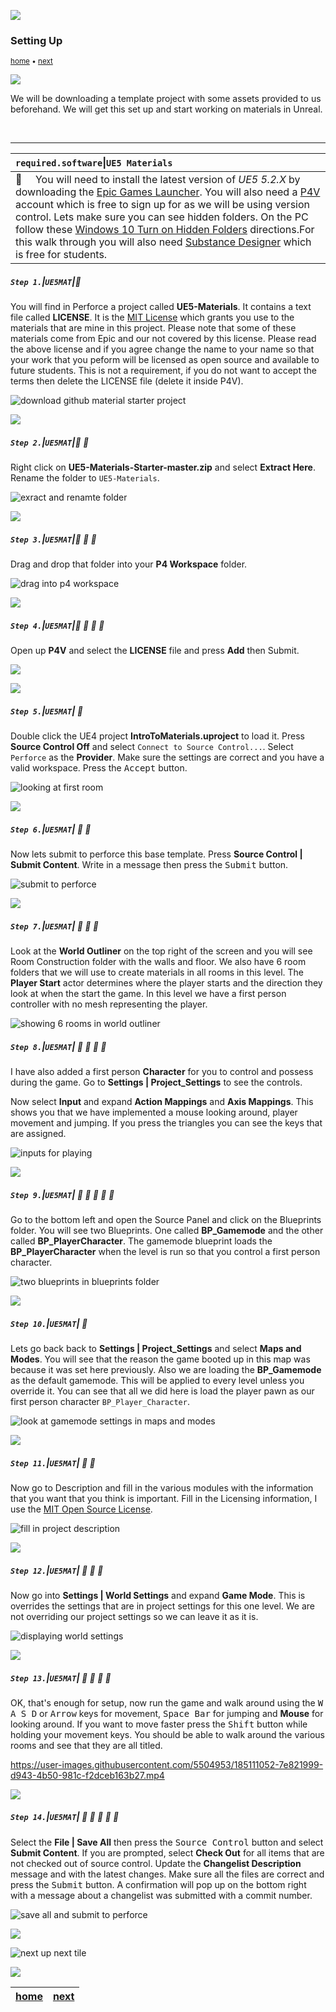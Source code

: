 ![](../images/line3.png)

### Setting Up

<sub>[home](../README.md#user-content-ue5-intro-to-materials) • [next](../basic/README.md#user-content-basic-material)</sub>

![](../images/line3.png)

We will be downloading a template project with some assets provided to us beforehand.  We will get this set up and start working on materials in Unreal.

<br>

---
| `required.software`\|`UE5 Materials`| 
| :--- |
| :floppy_disk: &nbsp; &nbsp; You will need to install the latest version of _UE5 5.2.X_ by downloading the [Epic Games Launcher](https://www.epicgames.com/store/en-US/download). You will also need a [P4V](https://www.perforce.com/downloads/helix-visual-client-p4v) account which is free to sign up for as we will be using version control. Lets make sure you can see hidden folders. On the PC follow these [Windows 10 Turn on Hidden Folders](https://support.microsoft.com/en-us/help/4028316/windows-view-hidden-files-and-folders-in-windows-10) directions.For this walk through you will also need [Substance Designer](https://store.substance3d.com/students-teachers) which is free for students. |

##### `Step 1.`\|`UE5MAT`|:small_blue_diamond:

You will find in Perforce a project called **UE5-Materials**. It contains a text file called **LICENSE**. It is the [MIT License](https://opensource.org/license/mit/) which grants you use to the materials that are mine in this project. Please note that some of these materials come from Epic and our not covered by this license.  Please read the above license and if you agree change the name to your name so that your work that you peform will be licensed as open source and available to future students.  This is not a requirement, if you do not want to accept the terms then delete the LICENSE file (delete it inside P4V).

![download github material starter project](images/downloadZip.png)

![](../images/line2.png)

##### `Step 2.`\|`UE5MAT`|:small_blue_diamond: :small_blue_diamond: 

Right click on **UE5-Materials-Starter-master.zip** and select **Extract Here**.  Rename the folder to `UE5-Materials`.

![exract and renamte folder](images/extractFolder.png)

![](../images/line2.png)

##### `Step 3.`\|`UE5MAT`|:small_blue_diamond: :small_blue_diamond: :small_blue_diamond:

Drag and drop that folder into your **P4 Workspace** folder.

![drag into p4 workspace](images/p4Project.png)

![](../images/line2.png)

##### `Step 4.`\|`UE5MAT`|:small_blue_diamond: :small_blue_diamond: :small_blue_diamond: :small_blue_diamond:

Open up **P4V** and select the **LICENSE** file and press **Add** then Submit.

![](images/.png)

![](../images/line2.png)

##### `Step 5.`\|`UE5MAT`| :small_orange_diamond:

Double click the UE4 project **IntroToMaterials.uproject** to load it. Press **Source Control Off** and select `Connect to Source Control...`.  Select `Perforce` as the **Provider**.  Make sure the settings are correct and you have a valid workspace. Press the <kbd>Accept</kbd> button.

![looking at first room](images/connectToP4.png)

![](../images/line2.png)

##### `Step 6.`\|`UE5MAT`| :small_orange_diamond: :small_blue_diamond:

Now lets submit to perforce this base template.  Press **Source Control | Submit Content**.  Write in a message then press the <kbd>Submit</kbd> button.

![submit to perforce](images/submitP4.png)

![](../images/line2.png)


##### `Step 7.`\|`UE5MAT`| :small_orange_diamond: :small_blue_diamond: :small_blue_diamond:

Look at the **World Outliner** on the top right of the screen and you will see Room Construction folder with the walls and floor. We also have 6 room folders that we will use to create materials in all rooms in this level. The **Player Start** actor determines where the player starts and the direction they look at when the start the game.  In this level we have a first person controller with no mesh representing the player.

![showing 6 rooms in world outliner](images/worldOutliner.png)

##### `Step 8.`\|`UE5MAT`| :small_orange_diamond: :small_blue_diamond: :small_blue_diamond: :small_blue_diamond:

I have also added a first person **Character** for you to control and possess during the game.  Go to **Settings | Project_Settings** to see the controls.

Now select **Input** and expand **Action Mappings** and **Axis Mappings**.  This shows you that we have implemented a mouse looking around, player movement and jumping.  If you press the triangles you can see the keys that are assigned. 

![inputs for playing](images/userInput.png)

![](../images/line2.png)

##### `Step 9.`\|`UE5MAT`| :small_orange_diamond: :small_blue_diamond: :small_blue_diamond: :small_blue_diamond: :small_blue_diamond:

Go to the bottom left and open the Source Panel and click on the Blueprints folder.  You will see two Blueprints.  One called **BP_Gamemode** and the other called **BP_PlayerCharacter**. The gamemode blueprint loads the **BP_PlayerCharacter** when the level is run so that you control a first person character.

![two blueprints in blueprints folder](images/bprints.png)

![](../images/line2.png)

##### `Step 10.`\|`UE5MAT`| :large_blue_diamond:

Lets go back back to **Settings | Project_Settings** and select **Maps and Modes**.  You will see that the reason the game booted up in this map was because it was set here previously. Also we are loading the **BP_Gamemode** as the default gamemode.  This will be applied to every level unless you override it. You can see that all we did here is load the player pawn as our first person character `BP_Player_Character`.

![look at gamemode settings in maps and modes](images/mapsAndModes.png)

![](../images/line2.png)

##### `Step 11.`\|`UE5MAT`| :large_blue_diamond: :small_blue_diamond: 

Now go to Description and fill in the various modules with the information that you want that you think is important. Fill in the Licensing information, I use the [MIT Open Source License](https://opensource.org/licenses/MIT).

![fill in project description](images/description.png)

![](../images/line2.png)


##### `Step 12.`\|`UE5MAT`| :large_blue_diamond: :small_blue_diamond: :small_blue_diamond: 

Now go into **Settings | World Settings** and expand **Game Mode**.  This is overrides the settings that are in project settings for this one level.  We are not overriding our project settings so we can leave it as it is.

![displaying world settings](images/override.png)

![](../images/line2.png)

##### `Step 13.`\|`UE5MAT`| :large_blue_diamond: :small_blue_diamond: :small_blue_diamond:  :small_blue_diamond: 

OK, that's enough for setup, now run the game and walk around using the <kbd>W A S D</kbd> or <kbd>Arrow</kbd> keys for movement, <kbd>Space Bar</kbd> for jumping and **Mouse** for looking around.  If you want to move faster press the <kbd>Shift</kbd> button while holding your movement keys. You should be able to walk around the various rooms and see that they are all titled.

https://user-images.githubusercontent.com/5504953/185111052-7e821999-d943-4b50-981c-f2dceb163b27.mp4

![](../images/line2.png)

##### `Step 14.`\|`UE5MAT`| :large_blue_diamond: :small_blue_diamond: :small_blue_diamond: :small_blue_diamond:  :small_blue_diamond: 

Select the **File | Save All** then press the <kbd>Source Control</kbd> button and select **Submit Content**.  If you are prompted, select **Check Out** for all items that are not checked out of source control. Update the **Changelist Description** message and with the latest changes. Make sure all the files are correct and press the <kbd>Submit</kbd> button. A confirmation will pop up on the bottom right with a message about a changelist was submitted with a commit number.

![save all and submit to perforce](images/submitP42.png)

![](../images/line.png)

<!-- <img src="https://via.placeholder.com/1000x100/45D7CA/000000/?text=Next Up - ADD NEXT TITLE"> -->
![next up next tile](images/banner.png)

![](../images/line.png)

| [home](../README.md#user-content-ue5-intro-to-materials) | [next](../basic/README.md#user-content-basic-material)|
|---|---|
